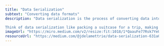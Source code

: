 ```yaml
---
title: "Data Serialization"
subtext: "Converting data formats"
description: "Data serialization is the process of converting data into a format that can be easily stored or transmitted and then reconstructed later. Common formats include JSON and XML.

Think of data serialization like packing a suitcase for a trip, making it easy to carry and unpack later."
imageUrl: "https://miro.medium.com/v2/resize:fit:1018/1*QaauFe77Rsk7YeULrhUtxw.gif"
resourceUrl: "https://medium.com/@jdelamettrie/data-serialization-631a0325c38a"
---
```


